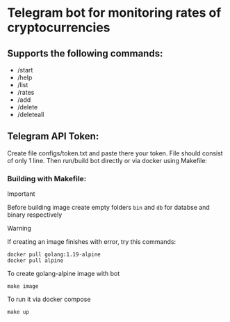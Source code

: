 # Telegram bot for monitoring rates of cryptocurrencies

## Supports the following commands:
- /start
- /help
- /list
- /rates
- /add
- /delete
- /deleteall

## Telegram API Token:
Create file configs/token.txt and paste there your token. File should consist of only 1 line.
Then run/build bot directly or via docker using Makefile:

### Building with Makefile:

> [!IMPORTANT] 
> Before building image create empty folders `bin` and `db` for databse and binary respectively

> [!WARNING]
> If creating an image finishes with error, try this commands:
```
docker pull golang:1.19-alpine
docker pull alpine
``` 

To create golang-alpine image with bot
```
make image
```
To run it via docker compose 
```
make up
```
